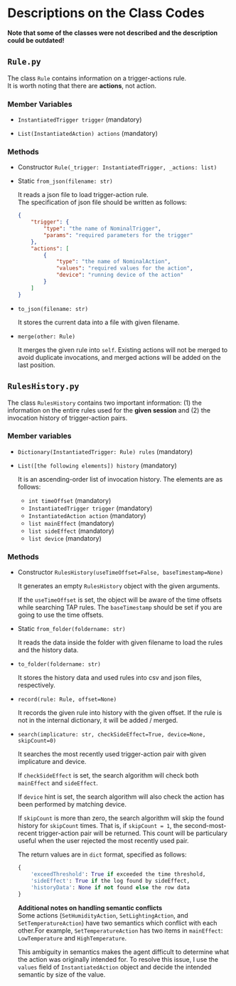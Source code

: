 # Descriptions on the Class Codes

**Note that some of the classes were not described and the description could be outdated!**

## `Rule.py`
The class `Rule` contains information on a trigger-actions rule.</br>
It is worth noting that there are **actions**, not action.

### Member Variables
- `InstantiatedTrigger trigger` (mandatory)

- `List(InstantiatedAction) actions` (mandatory)

### Methods
- Constructor `Rule(_trigger: InstantiatedTrigger, _actions: list)`

- Static `from_json(filename: str)`

    It reads a json file to load trigger-action rule.</br>
    The specification of json file should be written as follows:
    ```json
    {
        "trigger": {
            "type": "the name of NominalTrigger",
            "params": "required parameters for the trigger"
        },
        "actions": [
            {
                "type": "the name of NominalAction",
                "values": "required values for the action",
                "device": "running device of the action"
            }
        ]
    }
    ```

- `to_json(filename: str)`
    
    It stores the current data into a file with given filename.

- `merge(other: Rule)`

    It merges the given rule into `self`. Existing actions will not be merged to avoid duplicate invocations, and merged actions will be added on the last position.


## `RulesHistory.py`
The class `RulesHistory` contains two important information: (1) the information on the entire rules used for the **given session** and (2) the invocation history of trigger-action pairs.

### Member variables
- `Dictionary(InstantiatedTrigger: Rule) rules` (mandatory)

- `List([the following elements]) history` (mandatory)
    
    It is an ascending-order list of invocation history. The elements are as follows:
    
    - `int timeOffset` (mandatory)
    - `InstantiatedTrigger trigger` (mandatory)
    - `InstantiatedAction action` (mandatory)
    - `list mainEffect` (mandatory)
    - `list sideEffect` (mandatory)
    - `list device` (mandatory)

### Methods
- Constructor `RulesHistory(useTimeOffset=False, baseTimestamp=None)`

    It generates an empty `RulesHistory` object with the given arguments.

    If the `useTimeOffset` is set, the object will be aware of the time offsets while searching TAP rules. The `baseTimestamp` should be set if you are going to use the time offsets.

- Static `from_folder(foldername: str)`

    It reads the data inside the folder with given filename to load the rules and the history data.

- `to_folder(foldername: str)`

    It stores the history data and used rules into csv and json files, respectively.

- `record(rule: Rule, offset=None)`

    It records the given rule into history with the given offset. If the rule is not in the internal dictionary, it will be added / merged.

- `search(implicature: str, checkSideEffect=True, device=None, skipCount=0)`

    It searches the most recently used trigger-action pair with given implicature and device.

    If `checkSideEffect` is set, the search algorithm will check both `mainEffect` and `sideEffect`.

    If `device` hint is set, the search algorithm will also check the action has been performed by matching device.

    If `skipCount` is more than zero, the search algorithm will skip the found history for `skipCount` times. That is, if `skipCount = 1`, the second-most-recent trigger-action pair will be returned. This count will be particulary useful when the user rejected the most recently used pair.

    The return values are in `dict` format, specified as follows:
    ```python
    {
        'exceedThreshold': True if exceeded the time threshold,
        'sideEffect': True if the log found by sideEffect,
        'historyData': None if not found else the row data
    }
    ```

    **Additional notes on handling semantic conflicts**\
    Some actions (`SetHumidityAction`, `SetLightingAction`, and `SetTemperatureAction`) have two semantics which conflict with each other.For example, `SetTemperatureAction` has two items in `mainEffect`: `LowTemperature` and `HighTemperature`.

    This ambiguity in semantics makes the agent difficult to determine what the action was originally intended for. To resolve this issue, I use the `values` field of `InstantiatedAction` object and decide the intended semantic by size of the value.